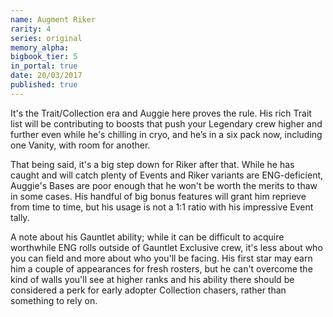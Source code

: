 ```yaml
---
name: Augment Riker
rarity: 4
series: original
memory_alpha:
bigbook_tier: 5
in_portal: true
date: 20/03/2017
published: true
---
```


It's the Trait/Collection era and Auggie here proves the rule. His rich Trait list will be contributing to boosts that push your Legendary crew higher and further even while he's chilling in cryo, and he’s in a six pack now, including one Vanity, with room for another.

That being said, it's a big step down for Riker after that. While he has caught and will catch plenty of Events and Riker variants are ENG-deficient, Auggie's Bases are poor enough that he won't be worth the merits to thaw in some cases. His handful of big bonus features will grant him reprieve from time to time, but his usage is not a 1:1 ratio with his impressive Event tally. 

A note about his Gauntlet ability; while it can be difficult to acquire worthwhile ENG rolls outside of Gauntlet Exclusive crew, it's less about who you can field and more about who you'll be facing. His first star may earn him a couple of appearances for fresh rosters, but he can't overcome the kind of walls you'll see at higher ranks and his ability there should be considered a perk for early adopter Collection chasers, rather than something to rely on.
